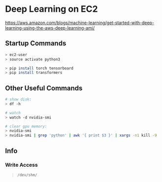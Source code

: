 # Deep Learning on EC2

[https://aws.amazon.com/blogs/machine-learning/get-started-with-deep-learning-using-the-aws-deep-learning-ami/
](https://aws.amazon.com/blogs/machine-learning/get-started-with-deep-learning-using-the-aws-deep-learning-ami/
)

## Startup Commands

```bash
> ec2-user
> source activate python3

> pip install torch tensorboard
> pip install transformers
```

## Other Useful Commands

```bash
# show disk:
> df -h

# watch
> watch -d nvidia-smi

# clear gpu memory:
> nvidia-smi
> nvidia-smi | grep 'python' | awk '{ print $3 }' | xargs -n1 kill -9
```

## Info

### Write Access

> `/dev/shm/`
